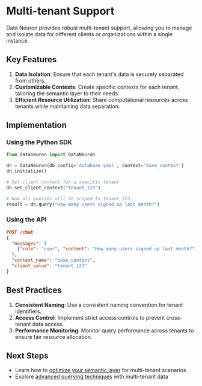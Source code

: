 # Multi-tenant Support

Data Neuron provides robust multi-tenant support, allowing you to manage and isolate data for different clients or organizations within a single instance.

## Key Features

1. **Data Isolation**: Ensure that each tenant's data is securely separated from others.
2. **Customizable Contexts**: Create specific contexts for each tenant, tailoring the semantic layer to their needs.
3. **Efficient Resource Utilization**: Share computational resources across tenants while maintaining data separation.

## Implementation

### Using the Python SDK

```python
from dataneuron import DataNeuron

dn = DataNeuron(db_config='database.yaml', context='base_context')
dn.initialize()

# Set client context for a specific tenant
dn.set_client_context("tenant_123")

# Now all queries will be scoped to tenant_123
result = dn.query("How many users signed up last month?")
```

### Using the API

```json
POST /chat
{
  "messages": [
    {"role": "user", "content": "How many users signed up last month?"}
  ],
  "context_name": "base_context",
  "client_value": "tenant_123"
}
```

## Best Practices

1. **Consistent Naming**: Use a consistent naming convention for tenant identifiers.
2. **Access Control**: Implement strict access controls to prevent cross-tenant data access.
3. **Performance Monitoring**: Monitor query performance across tenants to ensure fair resource allocation.

## Next Steps

- Learn how to [optimize your semantic layer](../advanced-features/semantic-layer-optimization.md) for multi-tenant scenarios
- Explore [advanced querying techniques](../python-sdk/advanced-querying.md) with multi-tenant data
